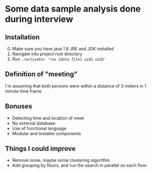 # Some data sample analysis done during interview 

## Installation

0. Make sure you have java 1.8 JRE and JDK installed
1. Navigate into project root directory
2. Run `./activator 'run [data file] uid1 uid2'`

## Definition of "meeting"
I'm assuming that both persons were within a distance of 3 meters in 1 minute time frame

## Bonuses
* Detecting time and location of meet
* No external database
* Use of functional language
* Modular and testable components

## Things I could improve
* Remove noise, maybe some clustering algorithm
* Add grouping by floors, and run the search in parallel on each floor
